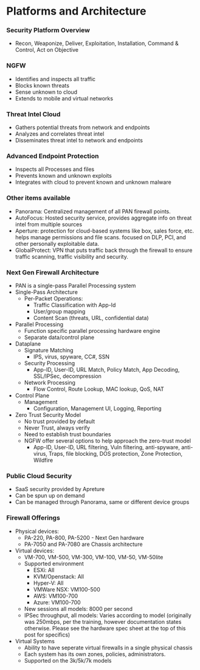 # Platforms and Architecture

### Security Platform Overview
* Recon, Weaponize, Deliver, Exploitation, Installation, Command & Control, Act on Objective

### NGFW
* Identifies and inspects all traffic
* Blocks known threats
* Sense unknown to cloud
* Extends to mobile and virtual networks

### Threat Intel Cloud
* Gathers potential threats from network and endpoints
* Analyzes and correlates threat intel
* Disseminates threat intel to network and endpoints

### Advanced Endpoint Protection
* Inspects all Processes and files
* Prevents known and unknown exploits
* Integrates with cloud to prevent known and unknown malware

### Other items available
* Panorama: Centralized management of all PAN firewall points.
* AutoFocus: Hosted security service, provides aggregate info on threat intel from multiple sources
* Aperture: protection for cloud-based systems like box, sales force, etc. helps manage permissions and file scans. focused on DLP, PCI, and other personally exploitable data.
* GlobalProtect: VPN that puts traffic back through the firewall to ensure traffic scanning, traffic visibility and security.

### Next Gen Firewall Architecture
* PAN is a single-pass Parallel Processing system 
* Single-Pass Architecture
    * Per-Packet Operations:
        * Traffic Classification with App-Id
        * User/group mapping
        * Content Scan (threats, URL, confidential data)
* Parallel Processing
    * Function specific parallel processing hardware engine
    * Separate data/control plane
* Dataplane
    * Signature Matching
        * IPS, virus, spyware, CC#, SSN
    * Security Processing
        * App-ID, User-ID, URL Match, Policy Match, App Decoding, SSL/IPSec, decompression
    * Network Processing
        * Flow Control, Route Lookup, MAC lookup, QoS, NAT
* Control Plane
    * Management
         * Configuration, Management UI, Logging, Reporting
* Zero Trust Security Model
    * No trust provided by default
    * Never Trust, always verify
    * Need to establish trust boundaries
    * NGFW offer several options to help approach the zero-trust model
         * App-ID, User-ID, URL filtering, Vuln filtering, anti-spyware, anti-virus, Traps, file blocking, DOS protection, Zone Protection, Wildfire
### Public Cloud Security
* SaaS security provided by Apreture
* Can be spun up on demand
* Can be managed through Panorama, same or different device groups

### Firewall Offerings
* Physical devices:
    *  PA-220, PA-800, PA-5200 - Next Gen hardware
    *  PA-7050 and PA-7080 are Chassis architecture
* Virtual devices:
    *  VM-700, VM-500, VM-300, VM-100, VM-50, VM-50lite
    *  Supported environment
        * ESXi: All
        * KVM/Openstack: All
        * Hyper-V: All
        * VMWare NSX: VM100-500
        * AWS: VM100-700
        * Azure: VM100-700
    * New sessions all models: 8000 per second
    * IPSec throughput, all models: Varies according to model (originally was 250mbps, per the training, however documentation states otherwise. Please see the hardware spec sheet at the top of this post for specifics)
* Virtual Systems
    * Ability to have seperate virtual firewalls in a single physical chassis
    * Each system has its own zones, policies, administrators.
    * Supported on the 3k/5k/7k models
